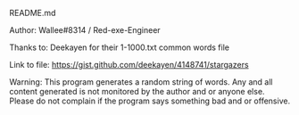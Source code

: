 README.md

Author:
Wallee#8314 / Red-exe-Engineer

Thanks to:
Deekayen for their 1-1000.txt common words file

Link to file:
https://gist.github.com/deekayen/4148741/stargazers

Warning:
This program generates a random string of words.
Any and all content generated is not monitored by the author and or anyone else.
Please do not complain if the program says something bad and or offensive.
